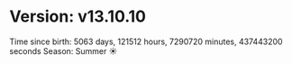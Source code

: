 # Version: v13.10.10
Time since birth: 5063 days, 121512 hours, 7290720 minutes, 437443200 seconds
Season: Summer ☀️
